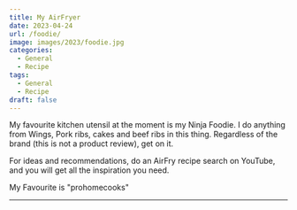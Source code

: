 ```yaml
---
title: My AirFryer
date: 2023-04-24
url: /foodie/
image: images/2023/foodie.jpg
categories:
  - General
  - Recipe
tags:
  - General
  - Recipe
draft: false
---
```

My favourite kitchen utensil at the moment is my Ninja Foodie.
I do anything from Wings, Pork ribs, cakes and beef ribs in this thing.
Regardless of the brand (this is not a product review), get on it.

For ideas and recommendations, do an AirFry recipe search on YouTube, and you will get all the inspiration you need.

My Favourite is "prohomecooks"

<!--more-->


---
